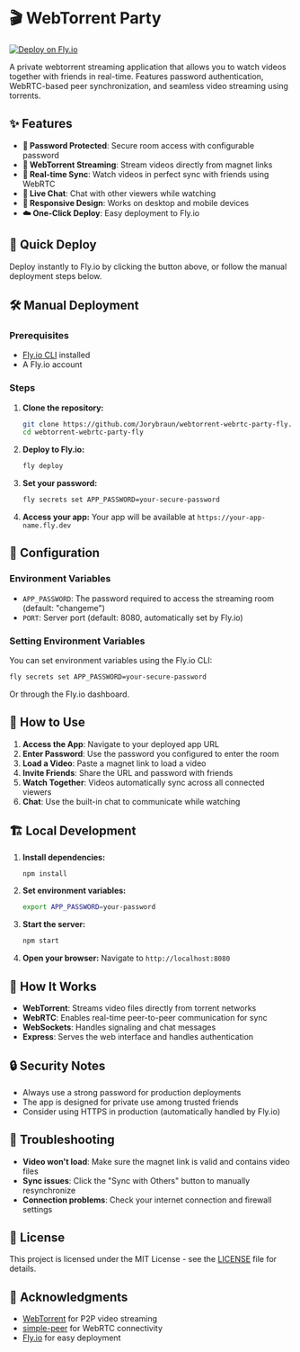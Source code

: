 # 🎬 WebTorrent Party

[![Deploy on Fly.io](https://fly.io/button.svg)](https://fly.io/launch?template=https://github.com/Jorybraun/webtorrent-webrtc-party-fly)

A private webtorrent streaming application that allows you to watch videos together with friends in real-time. Features password authentication, WebRTC-based peer synchronization, and seamless video streaming using torrents.

## ✨ Features

- **🔐 Password Protected**: Secure room access with configurable password
- **🎥 WebTorrent Streaming**: Stream videos directly from magnet links
- **🔄 Real-time Sync**: Watch videos in perfect sync with friends using WebRTC
- **💬 Live Chat**: Chat with other viewers while watching
- **📱 Responsive Design**: Works on desktop and mobile devices
- **☁️ One-Click Deploy**: Easy deployment to Fly.io

## 🚀 Quick Deploy

Deploy instantly to Fly.io by clicking the button above, or follow the manual deployment steps below.

## 🛠️ Manual Deployment

### Prerequisites

- [Fly.io CLI](https://fly.io/docs/hands-on/install-flyctl/) installed
- A Fly.io account

### Steps

1. **Clone the repository:**
   ```bash
   git clone https://github.com/Jorybraun/webtorrent-webrtc-party-fly.git
   cd webtorrent-webrtc-party-fly
   ```

2. **Deploy to Fly.io:**
   ```bash
   fly deploy
   ```

3. **Set your password:**
   ```bash
   fly secrets set APP_PASSWORD=your-secure-password
   ```

4. **Access your app:**
   Your app will be available at `https://your-app-name.fly.dev`

## 🔧 Configuration

### Environment Variables

- `APP_PASSWORD`: The password required to access the streaming room (default: "changeme")
- `PORT`: Server port (default: 8080, automatically set by Fly.io)

### Setting Environment Variables

You can set environment variables using the Fly.io CLI:

```bash
fly secrets set APP_PASSWORD=your-secure-password
```

Or through the Fly.io dashboard.

## 📖 How to Use

1. **Access the App**: Navigate to your deployed app URL
2. **Enter Password**: Use the password you configured to enter the room
3. **Load a Video**: Paste a magnet link to load a video
4. **Invite Friends**: Share the URL and password with friends
5. **Watch Together**: Videos automatically sync across all connected viewers
6. **Chat**: Use the built-in chat to communicate while watching

## 🏗️ Local Development

1. **Install dependencies:**
   ```bash
   npm install
   ```

2. **Set environment variables:**
   ```bash
   export APP_PASSWORD=your-password
   ```

3. **Start the server:**
   ```bash
   npm start
   ```

4. **Open your browser:**
   Navigate to `http://localhost:8080`

## 🤝 How It Works

- **WebTorrent**: Streams video files directly from torrent networks
- **WebRTC**: Enables real-time peer-to-peer communication for sync
- **WebSockets**: Handles signaling and chat messages
- **Express**: Serves the web interface and handles authentication

## 🔒 Security Notes

- Always use a strong password for production deployments
- The app is designed for private use among trusted friends
- Consider using HTTPS in production (automatically handled by Fly.io)

## 🐛 Troubleshooting

- **Video won't load**: Make sure the magnet link is valid and contains video files
- **Sync issues**: Click the "Sync with Others" button to manually resynchronize
- **Connection problems**: Check your internet connection and firewall settings

## 📄 License

This project is licensed under the MIT License - see the [LICENSE](LICENSE) file for details.

## 🙏 Acknowledgments

- [WebTorrent](https://webtorrent.io/) for P2P video streaming
- [simple-peer](https://github.com/feross/simple-peer) for WebRTC connectivity
- [Fly.io](https://fly.io/) for easy deployment